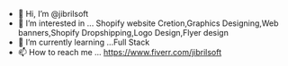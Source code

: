 - 👋 Hi, I’m @jibrilsoft
- 👀 I’m interested in ... Shopify website Cretion,Graphics Designing,Web banners,Shopify Dropshipping,Logo Design,Flyer design
- 🌱 I’m currently learning ...Full Stack
- 📫 How to reach me ... https://www.fiverr.com/jibrilsoft
<!---
jibrilsoft/jibrilsoft is a ✨ special ✨ repository because its `README.md` (this file) appears on your GitHub profile.
You can click the Preview link to take a look at your changes.
--->
